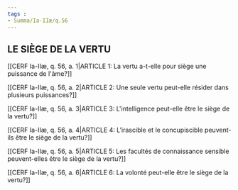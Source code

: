 ```yaml
---
tags : 
- Summa/Ia-IIæ/q.56
---
```


## LE SIÈGE DE LA VERTU

[[CERF Ia-IIæ, q. 56, a. 1|ARTICLE 1: La vertu a-t-elle pour siège une puissance de l'âme?]]

[[CERF Ia-IIæ, q. 56, a. 2|ARTICLE 2: Une seule vertu peut-elle résider dans plusieurs puissances?]]

[[CERF Ia-IIæ, q. 56, a. 3|ARTICLE 3: L'intelligence peut-elle être le siège de la vertu?]]

[[CERF Ia-IIæ, q. 56, a. 4|ARTICLE 4: L'irascible et le concupiscible peuvent-ils être le siège de la vertu?]]

[[CERF Ia-IIæ, q. 56, a. 5|ARTICLE 5: Les facultés de connaissance sensible peuvent-elles être le siège de la vertu?]]

[[CERF Ia-IIæ, q. 56, a. 6|ARTICLE 6: La volonté peut-elle être le siège de la vertu?]]

